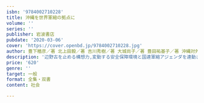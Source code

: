 ```yaml
---
isbn: '9784002710228'
title: 沖縄を世界軍縮の拠点に
volume: ''
series: ''
publisher: 岩波書店
pubdate: '2020-03-06'
cover: 'https://cover.openbd.jp/9784002710228.jpg'
author: 豊下楢彦／著 北上田毅／著 吉川秀樹／著 大城尚子／著 豊田祐基子／著 沖縄対外問題研究会／著
description: '辺野古を止める構想力,変動する安全保障環境と国連軍縮アジェンダを連動させる提案を軸に「辺野古の不可能性」を論じる討議の記録．'
price: '620'
genre: ''
target: 一般
format: 全集・双書
content: 社会

---
```


